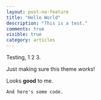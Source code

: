 ```yaml
---
layout: post-no-feature
title: "Hello World"
description: "This is a test."
comments: true
visible: true
category: articles
---
```


Testing, 1 2 3.

Just making sure this theme _works_!

Looks **good** to me. 

```
And here's some code.
```

